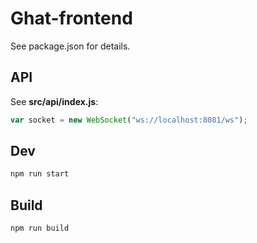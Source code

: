 # Ghat\-frontend

See package\.json for details\.

## API

See **src/api/index.js**:

```js
var socket = new WebSocket("ws://localhost:8081/ws");
```

## Dev

```bash
npm run start 
```

## Build 

```bash
npm run build
```

